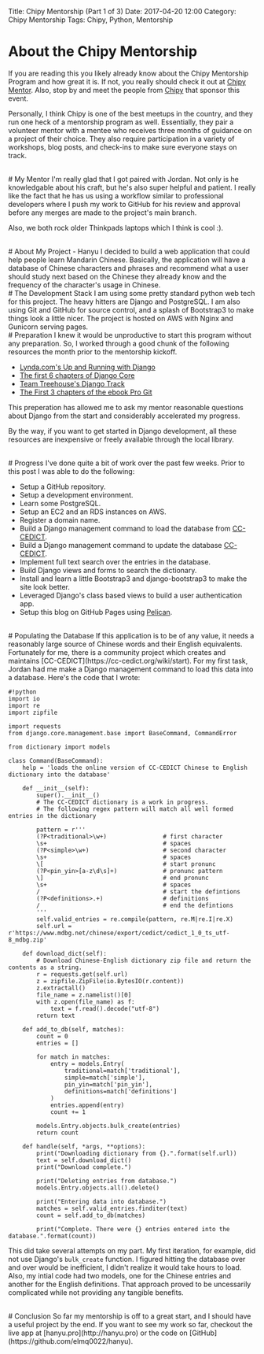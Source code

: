 Title: Chipy Mentorship (Part 1 of 3) 
Date: 2017-04-20 12:00
Category: Chipy Mentorship
Tags: Chipy, Python, Mentorship

# About the Chipy Mentorship
 If you are reading this you likely already know about the Chipy Mentorship Program and how great it is. If not, you really should check it out at [Chipy Mentor](https://chipymentor.org/).  Also, stop by and meet the people from [Chipy](http://chipy.org) that sponsor this event. 

 Personally, I think Chipy is one of the best meetups in the country, and they run one heck of a mentorship program as well. Essentially, they pair a volunteer mentor with a mentee who receives three months of guidance on a project of their choice. They also require participation in a variety of workshops, blog posts, and check-ins to make sure everyone stays on track.  

<br>
# My Mentor
 I'm really glad that I got paired with Jordan. Not only is he knowledgable about his craft, but he's also super helpful and patient. I really like the fact that he has us using a workflow similar to professional developers where I push my work to GitHub for his review and approval before any merges are made to the project's main branch. 
 
 Also, we both rock older Thinkpads laptops which I think is cool :).

<br>
# About My Project - Hanyu 
 I decided to build a web application that could help people learn Mandarin Chinese. Basically, the application will have a database of Chinese characters and phrases and recommend what a user should study next based on the Chinese they already know and the frequency of the character's usage in Chinese.


<br>
# The Development Stack
 I am using some pretty standard python web tech for this project. The heavy hitters are Django and PostgreSQL.  I am also using Git and GitHub for source control, and a splash of Bootstrap3 to make things look a little nicer.  The project is hosted on AWS with Nginx and Gunicorn serving pages. 


<br>
# Preparation
 I knew it would be unproductive to start this program without any preparation.  So, I worked through a good chunk of the following resources the month prior to the mentorship kickoff.  

 - [Lynda.com's Up and Running with Django](https://www.lynda.com/Django-tutorials/Up-Running-Python-Django/386287-2.html)
 - [The first 6 chapters of Django Core](http://djangobook.com/)
 - [Team Treehouse's Django Track](https://teamtreehouse.com/)
 - [The First 3 chapters of the ebook Pro Git](https://git-scm.com/book/en/v2)
 
This preperation has allowed me to ask my mentor reasonable questions about Django from the start and considerably accelerated my progress. 

By the way, if you want to get started in Django development, all these resources are inexpensive or freely available through the local library. 

  
<br>
# Progress
I've done quite a bit of work over the past few weeks. Prior to this post I was able to do the following:

* Setup a GitHub repository.  
* Setup a development environment.
* Learn some PostgreSQL.
* Setup an EC2 and an RDS instances on AWS.
* Register a domain name. 
* Build a Django management command to load the database from [CC-CEDICT](https://cc-cedict.org/wiki/start).
* Build a Django management command to update the database [CC-CEDICT](https://cc-cedict.org/wiki/start).
* Implement full text search over the entries in the database.
* Build Django views and forms to search the dictionary.
* Install and learn a little Bootstrap3 and django-bootstrap3 to make the site look better.
* Leveraged Django's class based views to build a user authentication app.  
* Setup this blog on GitHub Pages using [Pelican](https://blog.getpelican.com). 

<br>
# Populating the Database
 If this application is to be of any value, it needs a reasonably large source of Chinese words and their English equivalents.  Fortunately for me, there is a community project which creates and maintains [CC-CEDICT](https://cc-cedict.org/wiki/start).  For my first task, Jordan had me make a Django management command to load this data into a database. Here's the code that I wrote: 

    #!python
    import io
    import re
    import zipfile

    import requests
    from django.core.management.base import BaseCommand, CommandError

    from dictionary import models

    class Command(BaseCommand):
        help = 'loads the online version of CC-CEDICT Chinese to English dictionary into the database'

        def __init__(self):
            super().__init__()
            # The CC-CEDICT dictionary is a work in progress.
            # The following regex pattern will match all well formed entries in the dictionary

            pattern = r'''
            (?P<traditional>\w+)                # first character
            \s+                                 # spaces
            (?P<simple>\w+)                     # second character
            \s+                                 # spaces
            \[                                  # start pronunc
            (?P<pin_yin>[a-z\d\s]+)             # pronunc pattern
            \]                                  # end pronunc
            \s+                                 # spaces
            /                                   # start the defintions 
            (?P<definitions>.+)                 # definitions
            /                                   # end the defintions 
            '''
            self.valid_entries = re.compile(pattern, re.M|re.I|re.X)
            self.url = r'https://www.mdbg.net/chinese/export/cedict/cedict_1_0_ts_utf-8_mdbg.zip'

        def download_dict(self):
            # Download Chinese-English dictionary zip file and return the contents as a string.
            r = requests.get(self.url)
            z = zipfile.ZipFile(io.BytesIO(r.content))
            z.extractall()
            file_name = z.namelist()[0]
            with z.open(file_name) as f:
                text = f.read().decode("utf-8")
            return text

        def add_to_db(self, matches):
            count = 0
            entries = []

            for match in matches:
                entry = models.Entry(
                    traditional=match['traditional'],
                    simple=match['simple'],
                    pin_yin=match['pin_yin'],
                    definitions=match['definitions']
                )
                entries.append(entry)
                count += 1

            models.Entry.objects.bulk_create(entries)
            return count

        def handle(self, *args, **options):
            print("Downloading dictionary from {}.".format(self.url))
            text = self.download_dict()
            print("Download complete.")

            print("Deleting entries from database.")
            models.Entry.objects.all().delete()

            print("Entering data into database.")
            matches = self.valid_entries.finditer(text)
            count = self.add_to_db(matches)

            print("Complete. There were {} entries entered into the database.".format(count))

This did take several attempts on my part. My first iteration, for example, did not use Django's ```bulk_create``` function.  I figured hitting the database over and over would be inefficient, I didn't realize it would take hours to load.  Also, my intial code had two models, one for the Chinese entries and another for the English definitions.  That approach proved to be uncessarily complicated while not providing any tangible benefits.


<br>
# Conclusion
So far my mentorship is off to a great start, and I should have a useful project by the end.  If you want to see my work so far, checkout the live app at [hanyu.pro](http://hanyu.pro) or the code on [GitHub](https://github.com/elmq0022/hanyu).
